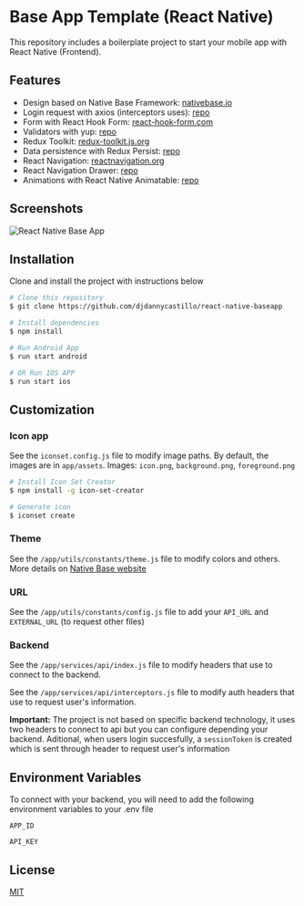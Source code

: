 # Base App Template (React Native)

This repository includes a boilerplate project to start your mobile app with React Native (Frontend).


## Features

- Design based on Native Base Framework: [nativebase.io](https://nativebase.io/)
- Login request with axios (interceptors uses): [repo](https://github.com/axios/axios)
- Form with React Hook Form: [react-hook-form.com](https://react-hook-form.com/)
- Validators with yup: [repo](https://www.npmjs.com/package/yup)
- Redux Toolkit: [redux-toolkit.js.org](https://redux-toolkit.js.org/)
- Data persistence with Redux Persist: [repo](https://github.com/rt2zz/redux-persist)
- React Navigation: [reactnavigation.org](https://reactnavigation.org/)
- React Navigation Drawer: [repo](https://reactnavigation.org/docs/drawer-navigator/#installation)
- Animations with React Native Animatable: [repo](https://github.com/oblador/react-native-animatable)


## Screenshots

![React Native Base App](https://www.prowebdesarrollo.com/resources/assets/images/react-native-baseapp/00-cover.png)


## Installation

Clone and install the project with instructions below

```bash
# Clone this repository
$ git clone https://github.com/djdannycastillo/react-native-baseapp

# Install dependencies
$ npm install

# Run Android App
$ run start android

# OR Run IOS APP
$ run start ios
```
    
## Customization

### Icon app

See the ```iconset.config.js``` file to modify image paths. By default, the images are in `app/assets`.
Images: `icon.png`, `background.png`, `foreground.png`

```bash
# Install Icon Set Creator
$ npm install -g icon-set-creator

# Generate icon
$ iconset create
```

### Theme

See the `/app/utils/constants/theme.js` file to modify colors and others. More details on [Native Base website](https://docs.nativebase.io/next/customizing-theme#page-title)


### URL

See the `/app/utils/constants/config.js` file to add your `API_URL` and `EXTERNAL_URL` (to request other files)

### Backend

See the `/app/services/api/index.js` file to modify headers that use to connect to the backend.

See the `/app/services/api/interceptors.js` file to modify auth headers that use to request user's information.

**Important:** The project is not based on specific backend technology, it uses two headers to connect to api but you can configure depending your backend. Aditional, when users login succesfully, a `sessionToken` is created which is sent through header to request user's information

## Environment Variables

To connect with your backend, you will need to add the following environment variables to your .env file

`APP_ID`

`API_KEY`


## License

[MIT](https://choosealicense.com/licenses/mit/)

